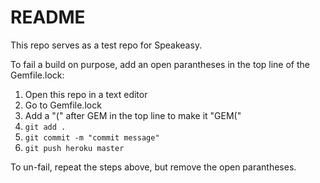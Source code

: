 # README

This repo serves as a test repo for Speakeasy.

To fail a build on purpose, add an open parantheses in the top line of the Gemfile.lock:
1. Open this repo in a text editor
1. Go to Gemfile.lock
1. Add a "(" after GEM in the top line to make it "GEM("
1. `git add .`
1. `git commit -m "commit message"`
1. `git push heroku master`



To un-fail, repeat the steps above, but remove the open parantheses.
